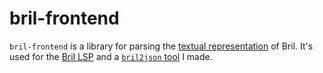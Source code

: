 # bril-frontend

`bril-frontend` is a library for parsing the [textual representation](https://capra.cs.cornell.edu/bril/tools/text.html) of Bril.
It's used for the [Bril LSP](../bril-lsp/) and a [`bril2json` tool](https://github.com/sampsyo/bril/pull/399) I made.
